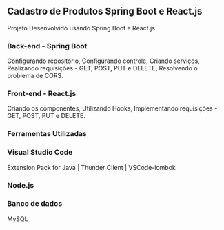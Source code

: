 ## Cadastro de Produtos Spring Boot e React.js

Projeto Desenvolvido usando Spring Boot e React.js

###  Back-end - Spring Boot

Configurando repositório,
Configurando controle,
Criando serviços,
Realizando requisições - GET, POST, PUT e DELETE,
Resolvendo o problema de CORS.

### Front-end - React.js

Criando os componentes,
Utilizando Hooks,
Implementando requisições - GET, POST, PUT e DELETE.

### Ferramentas Utilizadas

### Visual Studio Code
Extension Pack for Java | Thunder Client | VSCode-lombok

### Node.js

### Banco de dados
MySQL